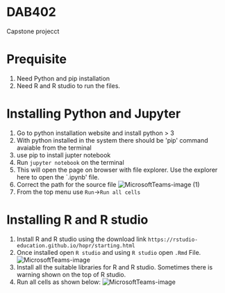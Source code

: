 # DAB402
Capstone projecct

# Prequisite
1. Need Python and pip installation
2. Need R and R studio to run the files.

# Installing Python and Jupyter
1. Go to python installation website and install python > 3
2. With python installed in the system there should be 'pip' command avaiable from the terminal
3. use pip to install jupter notebook 
4. Run `jupyter notebook` on the terminal
5. This will open the page on browser with file explorer. Use the explorer here to open the `.ipynb' file.
6. Correct the path for the source file
![MicrosoftTeams-image (1)](https://user-images.githubusercontent.com/9460937/137208874-01e4aa06-d2ff-4c30-9b07-44bfb10c474e.png)
8. From the top menu use `Run`->`Run all cells`


# Installing R and R studio
1. Install R and R studio using the download link `https://rstudio-education.github.io/hopr/starting.html`
2. Once installed open `R studio` and using `R studio` open `.Rmd` File.
  ![MicrosoftTeams-image](https://user-images.githubusercontent.com/9460937/137208913-7bc6655b-b505-4201-886f-9990f837b0f9.png)
3. Install all the suitable libraries for R and R studio. Sometimes there is warning shown on the top of R studio.
4. Run all cells as shown below:
  ![MicrosoftTeams-image](https://user-images.githubusercontent.com/9460937/137209238-b065a571-a96a-4577-85e5-f1c1898f7e60.png)


